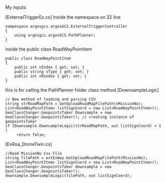 My inputs:

[ExternalTriggerEx.cs]
Inside the namespace on 32 line

    nampespace argosgcs.argosGCS.ExternalTriggerController
    {
        using argosgcs.argosGCS.PathPlanner;
    }

inside the public class RoadWayPointItem

    public class RoadWayPointItem
    {
        public int nIndex { get; set; }
        public string sType { get; set; }
        public int nRindex { get; set; }
    }

this is for calling the PathPlanner folder class method [DownsampleLogic]

    // New method of loading and parsing CSV 
    string strRoadMapPath = GetUploadRoadMapFilePath(nMissionNo);
    List<RoadWayPointItem> listSignCoord = new List<RoadWayPointItem>();
    GeoClassChanger.GeopointsTaker Downsample = new GeoClassChanger.GeopointsTaker(); // creating instance of geopointsTaker
    if (Downsample.DownsampleLogic(strRoadMapPath, out listSignCoord) < 1 )
         return false;


[ExRoa_DroneTwin.cs]

    //Read MissionNo Csv File
    string filePath = extExWay.GetUploadRoadMapFilePath(MissionNo);
    List<RoadWayPointItem> listSignCoord = new List<RoadWayPointItem>();
    GeoClassChanger.GeopointsTaker downsample = new GeoClassChanger.GeopointsTaker();
    downsample.DownsampleLogic(filePath, out listSignCoord);
